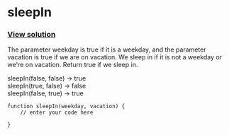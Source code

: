# sleepIn
### [View solution](solution/)  
The parameter weekday is true if it is a weekday, and the parameter vacation is true if we are on
vacation. We sleep in if it is not a weekday or we're on vacation. Return true if we sleep in.

sleepIn(false, false) → true  
sleepIn(true, false) → false  
sleepIn(false, true) → true  
```
function sleepIn(weekday, vacation) {
    // enter your code here

}
```

